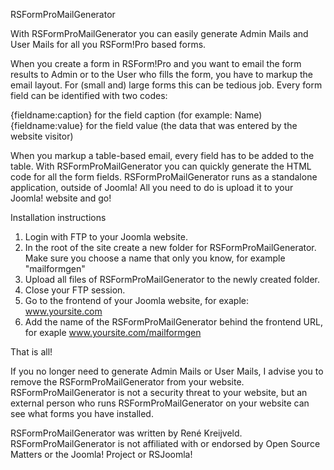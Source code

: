 RSFormProMailGenerator

With RSFormProMailGenerator you can easily generate Admin Mails and User Mails for all you RSForm!Pro based forms.

When you create a form in RSForm!Pro and you want to email the form results to Admin or to the User who fills the form, you have to markup the email layout.
For (small and) large forms this can be tedious job. Every form field can be identified with two codes:

{fieldname:caption} for the field caption (for example: Name)
{fieldname:value} for the field value (the data that was entered by the website visitor)

When you markup a table-based email, every field has to be added to the table. With RSFormProMailGenerator you can quickly generate the HTML code for all the form fields.
RSFormProMailGenerator runs as a standalone application, outside of Joomla! All you need to do is upload it to your Joomla! website and go!

Installation instructions

1. Login with FTP to your Joomla website.
2. In the root of the site create a new folder for RSFormProMailGenerator.
   Make sure you choose a name that only you know, for example "mailformgen"
3. Upload all files of RSFormProMailGenerator to the newly created folder.
4. Close your FTP session.
5. Go to the frontend of your Joomla website, for exaple: www.yoursite.com
6. Add the name of the RSFormProMailGenerator behind the frontend URL,
   for exaple www.yoursite.com/mailformgen
   
That is all!

If you no longer need to generate Admin Mails or User Mails, I advise you to remove the RSFormProMailGenerator from your website.
RSFormProMailGenerator is not a security threat to your website, but an external person who runs RSFormProMailGenerator on your website can see what forms you have installed.

RSFormProMailGenerator was written by René Kreijveld.
RSFormProMailGenerator is not affiliated with or endorsed by Open Source Matters or the Joomla! Project or RSJoomla!
